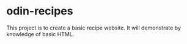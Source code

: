 # odin-recipes

This project is to create a basic recipe website.
It will demonstrate by knowledge of basic HTML.